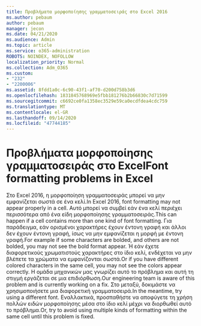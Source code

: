 ```yaml
---
title: Προβλήματα μορφοποίησης γραμματοσειράς στο Excel 2016
ms.author: pebaum
author: pebaum
manager: jecon
ms.date: 04/21/2020
ms.audience: Admin
ms.topic: article
ms.service: o365-administration
ROBOTS: NOINDEX, NOFOLLOW
localization_priority: Normal
ms.collection: Adm_O365
ms.custom:
- "232"
- "2200006"
ms.assetid: 8fdd1a0c-6c90-43f1-af70-d200d758b3d6
ms.openlocfilehash: 1831845768969e5fbb181276b2b66830c7d71599
ms.sourcegitcommit: c6692ce0fa1358ec3529e59ca0ecdfdea4cdc759
ms.translationtype: MT
ms.contentlocale: el-GR
ms.lasthandoff: 09/14/2020
ms.locfileid: "47744185"
---
```

# <a name="font-formatting-problems-in-excel"></a><span data-ttu-id="79590-102">Προβλήματα μορφοποίησης γραμματοσειράς στο Excel</span><span class="sxs-lookup"><span data-stu-id="79590-102">Font formatting problems in Excel</span></span>

<span data-ttu-id="79590-103">Στο Excel 2016, η μορφοποίηση γραμματοσειράς μπορεί να μην εμφανίζεται σωστά σε ένα κελί.</span><span class="sxs-lookup"><span data-stu-id="79590-103">In Excel 2016, font formatting may not appear properly in a cell.</span></span> <span data-ttu-id="79590-104">Αυτό μπορεί να συμβεί εάν ένα κελί περιέχει περισσότερα από ένα είδη μορφοποίησης γραμματοσειράς.</span><span class="sxs-lookup"><span data-stu-id="79590-104">This can happen if a cell contains more than one kind of font formatting.</span></span> <span data-ttu-id="79590-105">Για παράδειγμα, εάν ορισμένοι χαρακτήρες έχουν έντονη γραφή και άλλοι δεν έχουν έντονη γραφή, ίσως να μην εμφανίζεται η μορφή με έντονη γραφή.</span><span class="sxs-lookup"><span data-stu-id="79590-105">For example if some characters are bolded, and others are not bolded, you may not see the bold format appear.</span></span> <span data-ttu-id="79590-106">Ή εάν έχετε διαφορετικούς χρωματιστούς χαρακτήρες στο ίδιο κελί, ενδέχεται να μην βλέπετε τα χρώματα να εμφανίζονται σωστά.</span><span class="sxs-lookup"><span data-stu-id="79590-106">Or if you have different colored characters in the same cell, you may not see the colors appear correctly.</span></span> <span data-ttu-id="79590-107">Η ομάδα μηχανικών μας γνωρίζει αυτό το πρόβλημα και αυτή τη στιγμή εργάζεται σε μια επιδιόρθωση.</span><span class="sxs-lookup"><span data-stu-id="79590-107">Our engineering team is aware of this problem and is currently working on a fix.</span></span> <span data-ttu-id="79590-108">Στο μεταξύ, δοκιμάστε να χρησιμοποιήσετε μια διαφορετική γραμματοσειρά.</span><span class="sxs-lookup"><span data-stu-id="79590-108">In the meantime, try using a different font.</span></span> <span data-ttu-id="79590-109">Εναλλακτικά, προσπαθήστε να αποφύγετε τη χρήση πολλών ειδών μορφοποίησης μέσα στο ίδιο κελί μέχρι να διορθωθεί αυτό το πρόβλημα.</span><span class="sxs-lookup"><span data-stu-id="79590-109">Or, try to avoid using multiple kinds of formatting within the same cell until this problem is fixed.</span></span>
  
